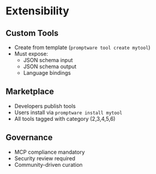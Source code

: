 # Extensibility

## Custom Tools
- Create from template (`promptware tool create mytool`)
- Must expose:
  - JSON schema input
  - JSON schema output
  - Language bindings

## Marketplace
- Developers publish tools
- Users install via `promptware install mytool`
- All tools tagged with category (2,3,4,5,6)

## Governance
- MCP compliance mandatory
- Security review required
- Community-driven curation